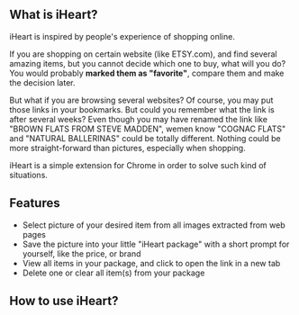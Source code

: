 <h2>
	What is iHeart?
</h2>
<p>iHeart is inspired by people's experience of shopping online. </p>
<p>If you are shopping on certain website (like ETSY.com), and find several amazing items, but you cannot decide which one to buy, what will you do? You would probably <b>marked them as "favorite"</b>, compare them and make the decision later.</p>
<p>But what if you are browsing several websites? Of course, you may put those links in your bookmarks. But could you remember what the link is after several weeks? Even though you may have renamed the link like "BROWN FLATS FROM STEVE MADDEN", wemen know "COGNAC FLATS" and "NATURAL BALLERINAS" could be totally different. Nothing could be more straight-forward than pictures, especially when shopping.</p>
<p>iHeart is a simple extension for Chrome in order to solve such kind of situations.</p>
<h2>
	Features
</h2>
<ul>
	<li>Select picture of your desired item from all images extracted from web pages</li>
	<li>Save the picture into your little "iHeart package" with a short prompt for yourself, like the price, or brand</li>
	<li>View all items in your package, and click to open the link in a new tab</li>
	<li>Delete one or clear all item(s) from your package</li>
</ul>
<h2>
	How to use iHeart?
</h2>


